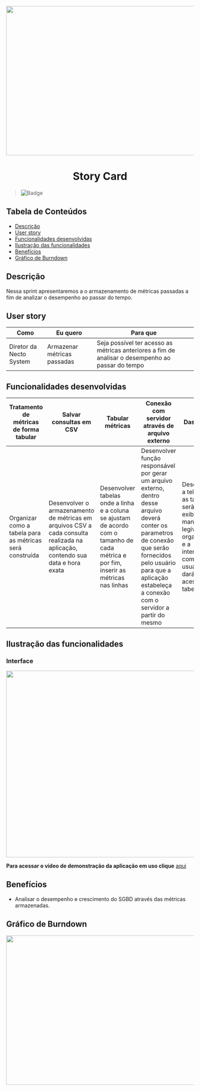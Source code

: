 <p align="center">
  <img src="https://github.com/DolphinDatabase/SGBD_Health/blob/Sprint-2/Images%20Sprint%202/Story%20card.jpg?w=400"height="400" width="700" />

</p>
<h1 align="center"> Story Card  </h1>  

> ![Badge](https://img.shields.io/badge/STATUS-CONCLU%C3%8DDO-green)


## Tabela de Conteúdos  


 * [Descrição](#descrição)
 * [User story](#user-story)  
 * [Funcionalidades desenvolvidas](#funcionalidades-desenvolvidas)
 * [Ilustração das funcionalidades](#ilustração-das-funcionalidades)
 * [Benefícios](#benefícios)
 * [Gráfico de Burndown](#gráfico-de-burndown)  



## Descrição  


<p align="justified"> Nessa sprint apresentaremos a o armazenamento de métricas passadas a fim de analizar o desempenho ao passar do tempo.

  
## User story  
  
 
 | Como | Eu quero | Para que |
 | ------- | ------- | ------- |
 | Diretor da Necto System | Armazenar métricas passadas | Seja possível ter acesso as métricas anteriores a fim de analisar o desempenho ao passar do tempo |
  
 
## Funcionalidades desenvolvidas  
  
  
 | Tratamento de métricas de forma tabular | Salvar consultas em CSV | Tabular métricas | Conexão com servidor através de arquivo externo | Dashboard |
 | ------- | ------- | ------- | ------- | ------- |
 | Organizar como a tabela para as métricas será construída | Desenvolver o armazenamento de métricas em arquivos CSV a cada consulta realizada na aplicação, contendo sua data e hora exata |Desenvolver tabelas onde a linha e a coluna se ajustam de acordo com o tamanho de cada métrica e por fim, inserir as métricas nas linhas | Desenvolver função responsável por gerar um arquivo externo, dentro desse arquivo deverá conter os parametros de conexão que serão fornecidos pelo usuário para que a aplicação estabeleça a conexão com o servidor a partir do mesmo | Desenvolver a tela onde as tabelas serão exibidas de maneira legivel e organizadas e a interação com o usuário que dará de acesso as tabelas |  
  

 ## Ilustração das funcionalidades   
  
  ### Interface    
  
   <p align="center">
  <img src="https://github.com/DolphinDatabase/SGBD_Health/blob/Sprint-2/Images%20Sprint%202/1633834988086.jpg?w=400"height="500" width="1100" />
  
  
   **Para acessar o vídeo de demonstração da aplicação em uso clique** [aqui](https://youtu.be/8wiEfhklJik)
  
     
 ## Benefícios
  
  - Analisar o desempenho e crescimento do SGBD através das métricas armazenadas. 
  
    
 ## Gráfico de Burndown
  
  <p align="center">
  <img src="https://github.com/DolphinDatabase/SGBD_Health/blob/Sprint-2/Images%20Sprint%202/BurnDown.png?w=400"height="400" width="1300" />

  
  

  
  
  
  
 
